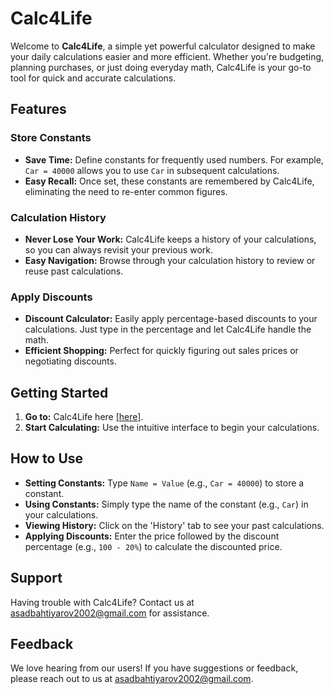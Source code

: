 # Calc4Life

Welcome to **Calc4Life**, a simple yet powerful calculator designed to make your daily calculations easier and more efficient. Whether you're budgeting, planning purchases, or just doing everyday math, Calc4Life is your go-to tool for quick and accurate calculations.

## Features

### Store Constants
- **Save Time:** Define constants for frequently used numbers. For example, `Car = 40000` allows you to use `Car` in subsequent calculations.
- **Easy Recall:** Once set, these constants are remembered by Calc4Life, eliminating the need to re-enter common figures.

### Calculation History
- **Never Lose Your Work:** Calc4Life keeps a history of your calculations, so you can always revisit your previous work.
- **Easy Navigation:** Browse through your calculation history to review or reuse past calculations.

### Apply Discounts
- **Discount Calculator:** Easily apply percentage-based discounts to your calculations. Just type in the percentage and let Calc4Life handle the math.
- **Efficient Shopping:** Perfect for quickly figuring out sales prices or negotiating discounts.

## Getting Started
1. **Go to:** Calc4Life here [[here]](https://peaceful-melba-7f36e0.netlify.app/).
3. **Start Calculating:** Use the intuitive interface to begin your calculations.

## How to Use
- **Setting Constants:** Type `Name = Value` (e.g., `Car = 40000`) to store a constant.
- **Using Constants:** Simply type the name of the constant (e.g., `Car`) in your calculations.
- **Viewing History:** Click on the 'History' tab to see your past calculations.
- **Applying Discounts:** Enter the price followed by the discount percentage (e.g., `100 - 20%`) to calculate the discounted price.

## Support
Having trouble with Calc4Life? Contact us at asadbahtiyarov2002@gmail.com for assistance.

## Feedback
We love hearing from our users! If you have suggestions or feedback, please reach out to us at asadbahtiyarov2002@gmail.com.
